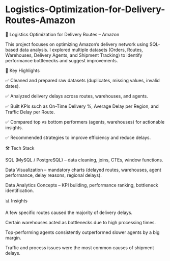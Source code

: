 # Logistics-Optimization-for-Delivery-Routes-Amazon
🚚 Logistics Optimization for Delivery Routes – Amazon

This project focuses on optimizing Amazon’s delivery network using SQL-based data analysis.
I explored multiple datasets (Orders, Routes, Warehouses, Delivery Agents, and Shipment Tracking) to identify performance bottlenecks and suggest improvements.

🔑 Key Highlights

✅ Cleaned and prepared raw datasets (duplicates, missing values, invalid dates).

✅ Analyzed delivery delays across routes, warehouses, and agents.

✅ Built KPIs such as On-Time Delivery %, Average Delay per Region, and Traffic Delay per Route.

✅ Compared top vs bottom performers (agents, warehouses) for actionable insights.

✅ Recommended strategies to improve efficiency and reduce delays.

🛠️ Tech Stack

SQL (MySQL / PostgreSQL) – data cleaning, joins, CTEs, window functions.

Data Visualization – mandatory charts (delayed routes, warehouses, agent performance, delay reasons, regional delays).

Data Analytics Concepts – KPI building, performance ranking, bottleneck identification.

📊 Insights

A few specific routes caused the majority of delivery delays.

Certain warehouses acted as bottlenecks due to high processing times.

Top-performing agents consistently outperformed slower agents by a big margin.

Traffic and process issues were the most common causes of shipment delays.
